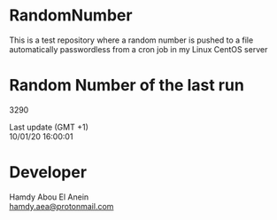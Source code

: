 # RandomNumber    
This is a test repository where a random number is pushed to a file automatically passwordless from a cron job in my Linux CentOS server    
# Random Number of the last run   
3290
      
Last update (GMT +1)    
10/01/20 16:00:01
# Developer    
Hamdy Abou El Anein   
hamdy.aea@protonmail.com
